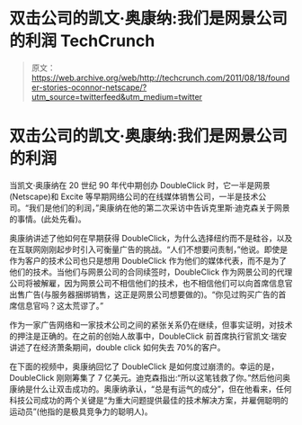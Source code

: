 # 双击公司的凯文·奥康纳:我们是网景公司的利润 TechCrunch

> 原文：<https://web.archive.org/web/http://techcrunch.com/2011/08/18/founder-stories-oconnor-netscape/?utm_source=twitterfeed&utm_medium=twitter>

# 双击公司的凯文·奥康纳:我们是网景公司的利润

当凯文·奥康纳在 20 世纪 90 年代中期创办 DoubleClick 时，它一半是网景(Netscape)和 Excite 等早期网络公司的在线媒体销售公司，一半是技术公司。“我们是他们的利润，”奥康纳在他的第二次采访中告诉克里斯·迪克森关于网景的事情。(此处先看)。

奥康纳讲述了他如何在早期获得 DoubleClick，为什么选择纽约而不是硅谷，以及在互联网刚刚起步时引入可衡量广告的挑战。“人们不想要问责制，”他说。即使是作为客户的技术公司也只是想用 DoubleClick 作为他们的媒体代表，而不是为了他们的技术。当他们与网景公司的合同续签时，DoubleClick 作为网景公司的代理公司将被解雇，因为网景公司不相信他们的技术，也不相信他们可以向首席信息官出售广告(与服务器捆绑销售，这正是网景公司想要做的)。“你见过购买广告的首席信息官吗？这太荒谬了。”

作为一家广告网络和一家技术公司之间的紧张关系仍在继续，但事实证明，对技术的押注是正确的。在之前的创始人故事中，DoubleClick 前首席执行官凯文·瑞安讲述了在经济萧条期间，double click 如何失去 70%的客户。

在下面的视频中，奥康纳回忆了 DoubleClick 是如何度过崩溃的。幸运的是，DoubleClick 刚刚筹集了 7 亿美元。迪克森指出:“所以这笔钱救了你。”然后他问奥康纳是什么让双击成功的。奥康纳承认，“总是有运气的成分”，但在他看来，任何科技公司成功的两个关键是“为重大问题提供最佳的技术解决方案，并雇佣聪明的运动员”(他指的是极具竞争力的聪明人)。